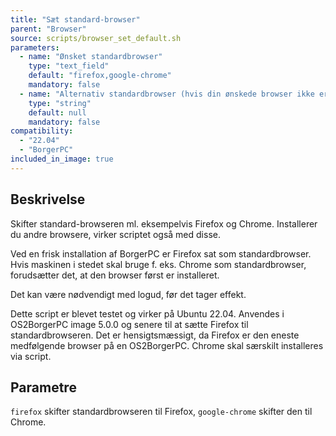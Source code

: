 ```yaml
---
title: "Sæt standard-browser"
parent: "Browser"
source: scripts/browser_set_default.sh
parameters:
  - name: "Ønsket standardbrowser"
    type: "text_field"
    default: "firefox,google-chrome"
    mandatory: false
  - name: "Alternativ standardbrowser (hvis din ønskede browser ikke er på listen)"
    type: "string"
    default: null
    mandatory: false
compatibility:  
  - "22.04"
  - "BorgerPC"
included_in_image: true
---
```


## Beskrivelse
Skifter standard-browseren ml. eksempelvis Firefox og Chrome. Installerer du andre browsere, virker scriptet også med disse.

Ved en frisk installation af BorgerPC er Firefox sat som standardbrowser. 
Hvis maskinen i stedet skal bruge f. eks. Chrome som standardbrowser, forudsætter det, at den browser først er installeret.

Det kan være nødvendigt med logud, før det tager effekt.

Dette script er blevet testet og virker på Ubuntu 22.04.
Anvendes i OS2BorgerPC image 5.0.0 og senere til at sætte Firefox til standardbrowseren. Det er hensigtsmæssigt, da Firefox er den eneste medfølgende browser på en OS2BorgerPC. Chrome skal særskilt installeres via script.

## Parametre
`firefox` skifter standardbrowseren til Firefox, `google-chrome` skifter den til Chrome.



